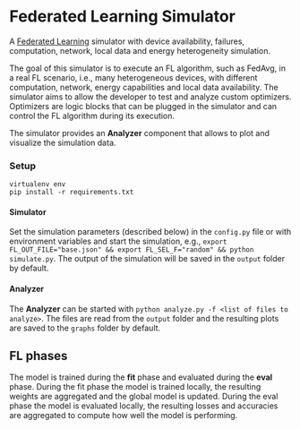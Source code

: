 # Federated Learning Simulator
A [Federated Learning](https://arxiv.org/abs/1602.05629) simulator with device availability, failures, computation, network, local data and energy heterogeneity simulation.

The goal of this simulator is to execute an FL algorithm, such as FedAvg, in a real FL scenario, i.e., many
heterogeneous devices, with different computation, network, energy capabilities and local data availability.
The simulator aims to allow the developer to test and analyze custom optimizers.
Optimizers are logic blocks that can be plugged in the simulator and can control the
FL algorithm during its execution.

The simulator provides an **Analyzer** component that allows to plot and visualize the simulation data.

### Setup
```
virtualenv env
pip install -r requirements.txt
```

#### Simulator
Set the simulation parameters (described below) in the ```config.py``` file or with environment variables 
and start the simulation, e.g., ```export FL_OUT_FILE="base.json" && export FL_SEL_F="random" && python simulate.py```.
The output of the simulation will be saved in the ```output``` folder by default.

#### Analyzer
The **Analyzer** can be started with ```python analyze.py -f <list of files to analyze>```. The files are read from the 
```output``` folder and the resulting plots are saved to the ```graphs``` folder by default.

## FL phases
The model is trained during the **fit** phase and evaluated during the **eval** phase.
During the fit phase the model is trained locally, the resulting weights are aggregated and the global model is updated.
During the eval phase the model is evaluated locally, the resulting losses and accuracies are aggregated to compute how
well the model is performing.

